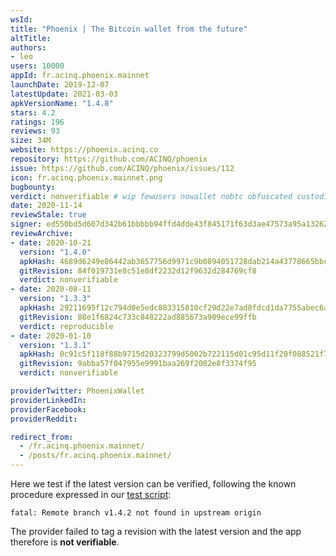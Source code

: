 ```yaml
---
wsId: 
title: "Phoenix | The Bitcoin wallet from the future"
altTitle: 
authors:
- leo
users: 10000
appId: fr.acinq.phoenix.mainnet
launchDate: 2019-12-07
latestUpdate: 2021-03-03
apkVersionName: "1.4.8"
stars: 4.2
ratings: 196
reviews: 93
size: 34M
website: https://phoenix.acinq.co
repository: https://github.com/ACINQ/phoenix
issue: https://github.com/ACINQ/phoenix/issues/112
icon: fr.acinq.phoenix.mainnet.png
bugbounty: 
verdict: nonverifiable # wip fewusers nowallet nobtc obfuscated custodial nosource nonverifiable reproducible bounty defunct
date: 2020-11-14
reviewStale: true
signer: ed550bd5d607d342b61bbbbb94ffd4dde43f845171f63d3ae47573a95a132629
reviewArchive:
- date: 2020-10-21
  version: "1.4.0"
  apkHash: 4689d6249e86442ab3657756d9971c9b0894051728dab214a43778665bbc9d43
  gitRevision: 84f019731e8c51e8df2232d12f9632d284769cf8
  verdict: nonverifiable
- date: 2020-08-11
  version: "1.3.3"
  apkHash: 29211695f12c794d0e5edc883315810cf29d22e7ad8fdcd1da7755abec6aff4d
  gitRevision: 88e1f6824c733c848222ad885673a909ece99ffb
  verdict: reproducible
- date: 2020-01-10
  version: "1.3.1"
  apkHash: 0c91c5f118f88b9715d20323799d5002b722115d01c95d11f20f088521f76ada
  gitRevision: 9abba57f047955e9991baa269f2082e8f3374f95
  verdict: nonverifiable

providerTwitter: PhoenixWallet
providerLinkedIn: 
providerFacebook: 
providerReddit: 

redirect_from:
  - /fr.acinq.phoenix.mainnet/
  - /posts/fr.acinq.phoenix.mainnet/
---
```



Here we test if the latest version can be verified, following the known
procedure expressed in our
[test script](https://gitlab.com/walletscrutiny/walletScrutinyCom/blob/master/test.sh):

```
fatal: Remote branch v1.4.2 not found in upstream origin
```

The provider failed to tag a revision with the latest version and the app
therefore is **not verifiable**.
